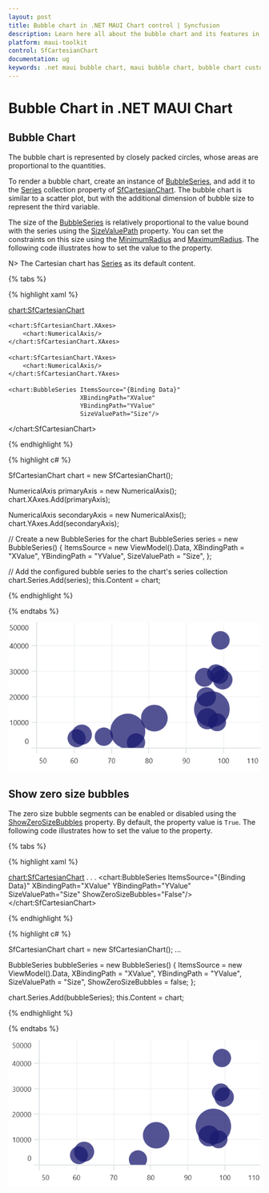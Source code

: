 ```yaml
---
layout: post
title: Bubble chart in .NET MAUI Chart control | Syncfusion
description: Learn here all about the bubble chart and its features in Syncfusion® .NET MAUI Chart (SfCartesianChart) control.
platform: maui-toolkit
control: SfCartesianChart
documentation: ug
keywords: .net maui bubble chart, maui bubble chart, bubble chart customization .net maui, syncfusion maui bubble chart, cartesian bubble chart maui, .net maui chart bubble visualization.
---
```


# Bubble Chart in .NET MAUI Chart

## Bubble Chart

The bubble chart is represented by closely packed circles, whose areas are proportional to the quantities.

To render a bubble chart, create an instance of [BubbleSeries](https://help.syncfusion.com/cr/maui-toolkit/Syncfusion.Maui.Toolkit.Charts.BubbleSeries.html), and add it to the [Series](https://help.syncfusion.com/cr/maui-toolkit/Syncfusion.Maui.Toolkit.Charts.SfCartesianChart.html#Syncfusion_Maui_Toolkit_Charts_SfCartesianChart_Series) collection property of [SfCartesianChart](https://help.syncfusion.com/cr/maui-toolkit/Syncfusion.Maui.Toolkit.Charts.SfCartesianChart.html). The bubble chart is similar to a scatter plot, but with the additional dimension of bubble size to represent the third variable. 

The size of the [BubbleSeries](https://help.syncfusion.com/cr/maui-toolkit/Syncfusion.Maui.Toolkit.Charts.BubbleSeries.html) is relatively proportional to the value bound with the series using the [SizeValuePath](https://help.syncfusion.com/cr/maui-toolkit/Syncfusion.Maui.Toolkit.Charts.BubbleSeries.html#Syncfusion_Maui_Toolkit_Charts_BubbleSeries_SizeValuePath) property. You can set the constraints on this size using the [MinimumRadius](https://help.syncfusion.com/cr/maui-toolkit/Syncfusion.Maui.Toolkit.Charts.BubbleSeries.html#Syncfusion_Maui_Toolkit_Charts_BubbleSeries_MinimumRadius) and [MaximumRadius](https://help.syncfusion.com/cr/maui-toolkit/Syncfusion.Maui.Toolkit.Charts.BubbleSeries.html#Syncfusion_Maui_Toolkit_Charts_BubbleSeries_MaximumRadius). The following code illustrates how to set the value to the property. 

N> The Cartesian chart has [Series](https://help.syncfusion.com/cr/maui-toolkit/Syncfusion.Maui.Toolkit.Charts.SfCartesianChart.html#Syncfusion_Maui_Toolkit_Charts_SfCartesianChart_Series) as its default content.

{% tabs %}

{% highlight xaml %}

<chart:SfCartesianChart>
 
    <chart:SfCartesianChart.XAxes>
        <chart:NumericalAxis/>
    </chart:SfCartesianChart.XAxes>

    <chart:SfCartesianChart.YAxes>
        <chart:NumericalAxis/>
    </chart:SfCartesianChart.YAxes>  
                
    <chart:BubbleSeries ItemsSource="{Binding Data}"
                        XBindingPath="XValue"
                        YBindingPath="YValue"
                        SizeValuePath="Size"/>

</chart:SfCartesianChart>

{% endhighlight %}

{% highlight c# %}

SfCartesianChart chart = new SfCartesianChart();

NumericalAxis primaryAxis = new NumericalAxis();
chart.XAxes.Add(primaryAxis);

NumericalAxis secondaryAxis = new NumericalAxis();
chart.YAxes.Add(secondaryAxis);

// Create a new BubbleSeries for the chart
BubbleSeries series = new BubbleSeries()
{
    ItemsSource = new ViewModel().Data,
    XBindingPath = "XValue",
    YBindingPath = "YValue",
    SizeValuePath = "Size",
};

// Add the configured bubble series to the chart's series collection
chart.Series.Add(series);
this.Content = chart;

{% endhighlight %}

{% endtabs %}

![Bubble chart type in MAUI Chart](Chart-Types-images/BubbleBasisImage.png)

## Show zero size bubbles
The zero size bubble segments can be enabled or disabled using the [ShowZeroSizeBubbles](https://help.syncfusion.com/cr/maui-toolkit/Syncfusion.Maui.Toolkit.Charts.BubbleSeries.html#Syncfusion_Maui_Toolkit_Charts_BubbleSeries_ShowZeroSizeBubbles) property. By default, the property value is `True`. The following code illustrates how to set the value to the property.

{% tabs %}

{% highlight xaml %}

<chart:SfCartesianChart>
    . . .
    <chart:BubbleSeries ItemsSource="{Binding Data}"
                        XBindingPath="XValue"
                        YBindingPath="YValue"
                        SizeValuePath="Size"
                        ShowZeroSizeBubbles="False"/>
</chart:SfCartesianChart>

{% endhighlight %}

{% highlight c# %}

SfCartesianChart chart = new SfCartesianChart();
...

BubbleSeries bubbleSeries = new BubbleSeries() 
{ 
    ItemsSource = new ViewModel().Data,
    XBindingPath = "XValue",
    YBindingPath = "YValue",
    SizeValuePath = "Size",
    ShowZeroSizeBubbles = false;
};

chart.Series.Add(bubbleSeries);
this.Content = chart;

{% endhighlight %}

{% endtabs %}

![ShowZeroSize bubble  type in MAUI Chart](Chart-Types-images/ShowZeroSizeBubble.png)